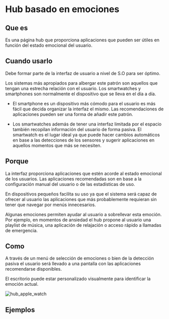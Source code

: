 # Hub basado en emociones

## Que es

Es una página hub que proporciona aplicaciones que pueden ser útiles en función del estado emocional del usuario.

## Cuando usarlo

Debe formar parte de la interfaz de usuario a nivel de S.O para ser óptimo.

Los sistemas más apropiados para albergar este patrón son aquellos que tengan una estrecha relación con el usuario. Los smartwatches y smartphones son normalmente el dispositivo que se lleva en el día a día.

* El smartphone es un dispositivo más cómodo para el usuario es más fácil que decida organizar la interfaz el mismo. Las recomendaciones de aplicaciones pueden ser una forma de añadir este patrón.

* Los smartwatches además de tener una interfaz limitada por el espacio también recopilan información del usuario de forma pasiva. El smartwatch es el lugar ideal ya que puede hacer cambios automáticos en base a las detecciones de los sensores y sugerir aplicaciones en aquellos momentos que más se necesiten.

## Porque

La interfaz proporciona aplicaciones que estén acorde al estado emocional de los usuarios. Las aplicaciones recomendadas son en base a la configuración manual del usuario o de las estadísticas de uso. 

En dispositivos pequeños facilita su uso ya que el sistema será capaz de ofrecer al usuario las aplicaciones que más probablemente requieran sin tener que navegar por menús innecesarios.

Algunas emociones permiten ayudar al usuario a sobrellevar esta emoción. Por ejemplo, en momentos de ansiedad el hub propone al usuario una playlist de música, una aplicación de relajación o acceso rápido a llamadas de emergencia.

## Como

A través de un menú de selección de emociones o bien de la detección pasiva el usuario será llevado a una pantalla con las aplicaciones recomendarse disponibles.

El escritorio puede estar personalizado visualmente para identificar la emoción actual.



![hub_apple_watch](assets\hub_apple_watch.png)

## Ejemplos

